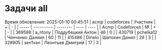 # Задачи all
Время обновления: 2025-01-10 00:45:51
| acmp  | codeforces | Участник | +    | -    |
| ----- | ---------- | -------- | ---- | ---- |
| Acmp | Codeforces | № | + | - |
| 369588 | a_ntony | Поддубецкий Антон | 46 | 0 |
| 430719 | pchelka12 | Ченченко Даниил | 60 | 11 |
| 415486 | Dinelo | Шатохин Данил | 29 | 3 |
| 328905 | sen1van | Леонтьев Дмитрий | 17 | 3 |
